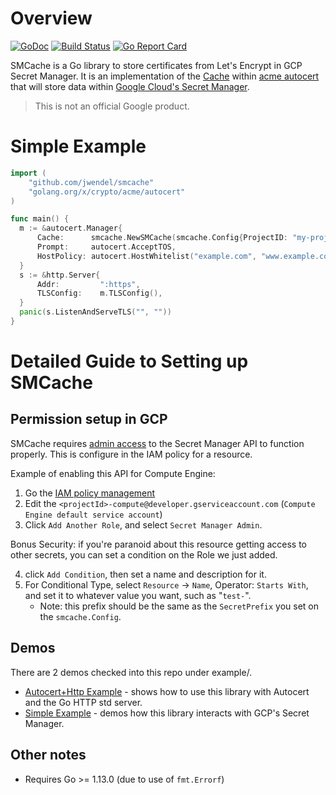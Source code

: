 # Overview

[![GoDoc](https://godoc.org/github.com/jwendel/smcache?status.svg)](https://godoc.org/github.com/jwendel/smcache)
[![Build Status](https://api.travis-ci.org/jwendel/smcache.svg?branch=master&label=Windows+and+Linux+and+macOS+build "Build Status")](https://travis-ci.org/jwendel/smcache)
[![Go Report Card](https://goreportcard.com/badge/github.com/jwendel/smcache)](https://goreportcard.com/report/github.com/jwendel/smcache)

SMCache is a Go library to store certificates from Let's Encrypt in GCP Secret Manager.
It is an implementation of the [Cache](https://godoc.org/golang.org/x/crypto/acme/autocert#Cache)
within [acme autocert](https://godoc.org/golang.org/x/crypto/acme/autocert) 
that will store data within [Google Cloud's Secret Manager](https://cloud.google.com/secret-manager/docs).

> This is not an official Google product.

# Simple Example

```go
import (
	"github.com/jwendel/smcache"
	"golang.org/x/crypto/acme/autocert"
)

func main() {
  m := &autocert.Manager{
      Cache:      smcache.NewSMCache(smcache.Config{ProjectID: "my-project-id", SecretPrefix: "test-"}),
      Prompt:     autocert.AcceptTOS,
      HostPolicy: autocert.HostWhitelist("example.com", "www.example.com"),
  }
  s := &http.Server{
      Addr:         ":https",
      TLSConfig:    m.TLSConfig(),
  }
  panic(s.ListenAndServeTLS("", ""))
}
```

# Detailed Guide to Setting up SMCache

## Permission setup in GCP

SMCache requires [admin access](https://cloud.google.com/secret-manager/docs/access-control) to the Secret Manager API to function properly. This is configure in the IAM policy for a resource. 

Example of enabling this API for Compute Engine:

1) Go the [IAM policy management](https://console.cloud.google.com/iam-admin/iam)
2) Edit the `<projectId>-compute@developer.gserviceaccount.com` (`Compute Engine default service account`)
3) Click `Add Another Role`, and select `Secret Manager Admin`.

Bonus Security: if you're paranoid about this resource getting access to other secrets, you can set a condition on the Role we just added.

4) click `Add Condition`, then set a name and description for it.
5) For Conditional Type, select `Resource` -> `Name`, Operator: `Starts With`, and set it to whatever value you want, such as "`test-`".
   * Note: this prefix should be the same as the `SecretPrefix` you set on the `smcache.Config`.

## Demos

There are 2 demos checked into this repo under example/.

* [Autocert+Http Example](https://github.com/jwendel/smcache/tree/master/example/autocert) - shows how to use this library with Autocert and the Go HTTP std server.
* [Simple Example](https://github.com/jwendel/smcache/tree/master/example/simple) - demos how this library interacts with GCP's Secret Manager.

## Other notes

* Requires Go >= 1.13.0 (due to use of `fmt.Errorf`)
